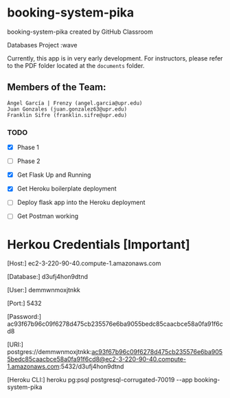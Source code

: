 # booking-system-pika
booking-system-pika created by GitHub Classroom

Databases Project :wave

Currently, this app is in very early development. For instructors, please refer to the PDF folder located at the `documents` folder.

## Members of the Team:

    Ángel García | Frenzy (angel.garcia@upr.edu)
    Juan Gonzales (juan.gonzalez63@upr.edu)
    Franklin Sifre (franklin.sifre@upr.edu)
    

### TODO

- [x] Phase 1
- [ ] Phase 2
- [x] Get Flask Up and Running
- [x] Get Heroku boilerplate deployment
- [ ] Deploy flask app into the Heroku deployment
- [ ] Get Postman working



# Herkou Credentials [Important]

[Host:]
ec2-3-220-90-40.compute-1.amazonaws.com

[Database:]
d3ufj4hon9dtnd

[User:]
demmwnmoxjtnkk

[Port:]
5432

[Password:]
ac93f67b96c09f6278d475cb235576e6ba9055bedc85caacbce58a0fa91f6cd8

[URI:]
postgres://demmwnmoxjtnkk:ac93f67b96c09f6278d475cb235576e6ba9055bedc85caacbce58a0fa91f6cd8@ec2-3-220-90-40.compute-1.amazonaws.com:5432/d3ufj4hon9dtnd

[Heroku CLI:]
heroku pg:psql postgresql-corrugated-70019 --app booking-system-pika
